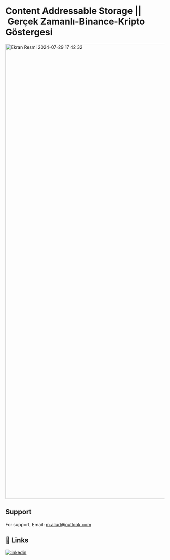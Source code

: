  
# Content Addressable Storage || Gerçek Zamanlı-Binance-Kripto Göstergesi

<img width="1440" alt="Ekran Resmi 2024-07-29 17 42 32" src="https://github.com/user-attachments/assets/90330c65-fb00-459b-8ee0-627f56df3e3c">



## Support

For support, Email: m.aliud@outlook.com


## 🔗 Links
[![linkedin](https://img.shields.io/badge/linkedin-0A66C2?style=for-the-badge&logo=linkedin&logoColor=white)](https://www.linkedin.com/in/muhammed-ali-ud-ali76/)
